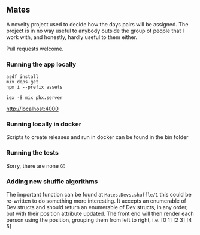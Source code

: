 ## Mates

A novelty project used to decide how the days pairs will be assigned. 
The project is in no way useful to anybody outside the group of people that I work with, and honestly, hardly useful to them either. 

Pull requests welcome. 

### Running the app locally
```
asdf install
mix deps.get
npm i --prefix assets

iex -S mix phx.server
```

[http://localhost:4000]()

### Running locally in docker
Scripts to create releases and run in docker can be found in the bin folder

### Running the tests
Sorry, there are none 😲

### Adding new shuffle algorithms
The important function can be found at `Mates.Devs.shuffle/1` this could be re-written to do something more interesting. 
It accepts an enumerable of Dev structs and should return an enumerable of Dev structs, in any order, but with their position attribute updated. 
The front end will then render each person using the position, grouping them from left to right, i.e. \[0 1] \[2 3] \[4 5]
